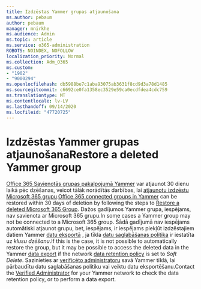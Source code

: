 ```yaml
---
title: Izdzēstas Yammer grupas atjaunošana
ms.author: pebaum
author: pebaum
manager: mnirkhe
ms.audience: Admin
ms.topic: article
ms.service: o365-administration
ROBOTS: NOINDEX, NOFOLLOW
localization_priority: Normal
ms.collection: Adm_O365
ms.custom:
- "1902"
- "9000294"
ms.openlocfilehash: db5988be7c1aba93075ab3631f8cd9d3a78d1485
ms.sourcegitcommit: c6692ce0fa1358ec3529e59ca0ecdfdea4cdc759
ms.translationtype: MT
ms.contentlocale: lv-LV
ms.lasthandoff: 09/14/2020
ms.locfileid: "47720725"
---
```

# <a name="restore-a-deleted-yammer-group"></a><span data-ttu-id="ae6c5-102">Izdzēstas Yammer grupas atjaunošana</span><span class="sxs-lookup"><span data-stu-id="ae6c5-102">Restore a deleted Yammer group</span></span>

<span data-ttu-id="ae6c5-103">[Office 365 Savienotās grupas pakalpojumā Yammer](https://docs.microsoft.com/yammer/manage-yammer-groups/yammer-and-office-365-groups) var atjaunot 30 dienu laikā pēc dzēšanas, veicot tālāk norādītās darbības, lai [atjaunotu izdzēstu Microsoft 365 grupu](https://docs.microsoft.com/microsoft-365/admin/create-groups/restore-deleted-group).</span><span class="sxs-lookup"><span data-stu-id="ae6c5-103">[Office 365 connected groups in Yammer](https://docs.microsoft.com/yammer/manage-yammer-groups/yammer-and-office-365-groups) can be restored within 30 days of deletion by following the steps to [Restore a deleted Microsoft 365 Group](https://docs.microsoft.com/microsoft-365/admin/create-groups/restore-deleted-group).</span></span>
<span data-ttu-id="ae6c5-104">Dažos gadījumos Yammer grupa, iespējams, nav savienota ar Microsoft 365 grupu.</span><span class="sxs-lookup"><span data-stu-id="ae6c5-104">In some cases a Yammer group may not be connected to a Microsoft 365 group.</span></span> <span data-ttu-id="ae6c5-105">Šādā gadījumā nav iespējams automātiski atjaunot grupu, bet, iespējams, ir iespējams piekļūt izdzēstajiem datiem Yammer [datu eksportā](https://docs.microsoft.com/yammer/manage-security-and-compliance/export-yammer-enterprise-data) , ja tīkla [datu saglabāšanas politika](https://docs.microsoft.com/yammer/manage-security-and-compliance/manage-data-compliance) ir iestatīta uz *klusu dzēšanu*.</span><span class="sxs-lookup"><span data-stu-id="ae6c5-105">If this is the case, it is not possible to automatically restore the group, but it may be possible to access the deleted data in the Yammer [data export](https://docs.microsoft.com/yammer/manage-security-and-compliance/export-yammer-enterprise-data) if the network [data retention policy](https://docs.microsoft.com/yammer/manage-security-and-compliance/manage-data-compliance) is set to *Soft Delete*.</span></span> <span data-ttu-id="ae6c5-106">Sazinieties ar [verificēto administratoru](https://docs.microsoft.com/yammer/manage-yammer-users/manage-yammer-admins) savā Yammer tīklā, lai pārbaudītu datu saglabāšanas politiku vai veiktu datu eksportēšanu.</span><span class="sxs-lookup"><span data-stu-id="ae6c5-106">Contact the [Verified Administrator](https://docs.microsoft.com/yammer/manage-yammer-users/manage-yammer-admins) for your Yammer network to check the data retention policy, or to perform a data export.</span></span>
